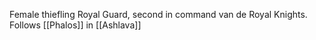 Female thiefling Royal Guard, second in command van de Royal Knights.
Follows [[Phalos]] in [[Ashlava]]